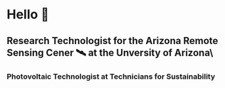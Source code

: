# Hello 🌳

## Research Technologist for the Arizona Remote Sensing Cener 🛰️ at the Unversity of Arizona\
### Photovoltaic Technologist at Technicians for Sustainability
